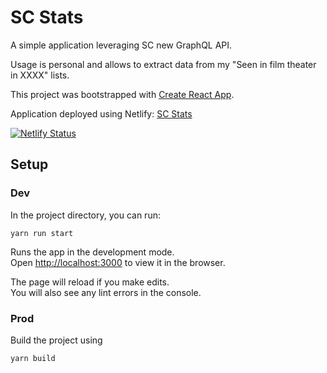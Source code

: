 # SC Stats

A simple application leveraging SC new GraphQL API.

Usage is personal and allows to extract data from my "Seen in film theater in XXXX" lists.

This project was bootstrapped with [Create React App](https://github.com/facebook/create-react-app).

Application deployed using Netlify: [SC Stats](https://sc-stats-bagaze.netlify.app/)

[![Netlify Status](https://api.netlify.com/api/v1/badges/5ea611c8-34e7-41d1-8724-e906b092f879/deploy-status)](https://app.netlify.com/sites/sc-stats-bagaze/deploys)

## Setup

### Dev

In the project directory, you can run:

`yarn run start`

Runs the app in the development mode.\
Open [http://localhost:3000](http://localhost:3000) to view it in the browser.

The page will reload if you make edits.\
You will also see any lint errors in the console.

### Prod

Build the project using

`yarn build`

